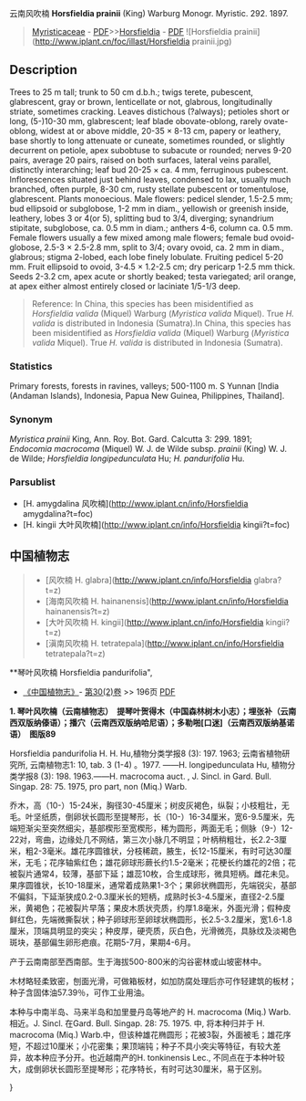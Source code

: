 云南风吹楠 **Horsfieldia prainii** (King) Warburg Monogr. Myristic. 292. 1897.

> [Myristicaceae](http://www.iplant.cn/info/Myristicaceae?t=foc) - [PDF](http://www.iplant.cn/foc/pdf/Myristicaceae.pdf)>>[Horsfieldia](http://www.iplant.cn/info/Horsfieldia?t=foc) - [PDF](http://www.iplant.cn/foc/pdf/Horsfieldia.pdf)
![Horsfieldia prainii](http://www.iplant.cn/foc/illast/Horsfieldia prainii.jpg)

## Description

Trees to 25 m tall; trunk to 50 cm d.b.h.; twigs terete, pubescent, glabrescent, gray or brown, lenticellate or not, glabrous, longitudinally striate, sometimes cracking. Leaves distichous (?always); petioles short or long, (5-)10-30 mm, glabrescent; leaf blade obovate-oblong, rarely ovate-oblong, widest at or above middle, 20-35 × 8-13 cm, papery or leathery, base shortly to long attenuate or cuneate, sometimes rounded, or slightly decurrent on petiole, apex subobtuse to subacute or rounded; nerves 9-20 pairs, average 20 pairs, raised on both surfaces, lateral veins parallel, distinctly interarching; leaf bud 20-25 × ca. 4 mm, ferruginous pubescent. Inflorescences situated just behind leaves, condensed to lax, usually much branched, often purple, 8-30 cm, rusty stellate pubescent or tomentulose, glabrescent. Plants monoecious. Male flowers: pedicel slender, 1.5-2.5 mm; bud ellipsoid or subglobose, 1-2 mm in diam., yellowish or greenish inside, leathery, lobes 3 or 4(or 5), splitting bud to 3/4, diverging; synandrium stipitate, subglobose, ca. 0.5 mm in diam.; anthers 4-6, column ca. 0.5 mm. Female flowers usually a few mixed among male flowers; female bud ovoid-globose, 2.5-3 × 2.5-2.8 mm, split to 3/4; ovary ovoid, ca. 2 mm in diam., glabrous; stigma 2-lobed, each lobe finely lobulate. Fruiting pedicel 5-20 mm. Fruit ellipsoid to ovoid, 3-4.5 × 1.2-2.5 cm; dry pericarp 1-2.5 mm thick. Seeds 2-3.2 cm, apex acute or shortly beaked; testa variegated; aril orange, at apex either almost entirely closed or laciniate 1/5-1/3 deep.


> Reference: 
> In China, this species has been misidentified as *Horsfieldia valida* (Miquel) Warburg (*Myristica valida* Miquel). True *H. valida* is distributed in Indonesia (Sumatra).In China, this species has been misidentified as *Horsfieldia valida* (Miquel) Warburg (*Myristica valida* Miquel). True *H. valida* is distributed in Indonesia (Sumatra).

### Statistics
Primary forests, forests in ravines, valleys; 500-1100 m. S Yunnan [India (Andaman Islands), Indonesia, Papua New Guinea, Philippines, Thailand].

### Synonym
*Myristica prainii* King, Ann. Roy. Bot. Gard. Calcutta 3: 299. 1891; *Endocomia macrocoma* (Miquel) W. J. de Wilde subsp. *prainii* (King) W. J. de Wilde; *Horsfieldia longipedunculata* Hu; *H. pandurifolia* Hu.



### Parsublist

* [H.  amygdalina  风吹楠](http://www.iplant.cn/info/Horsfieldia amygdalina?t=foc)
* [H.  kingii  大叶风吹楠](http://www.iplant.cn/info/Horsfieldia kingii?t=foc)


## 中国植物志

> * [风吹楠  H.  glabra](http://www.iplant.cn/info/Horsfieldia glabra?t=z)
> * [海南风吹楠  H.  hainanensis](http://www.iplant.cn/info/Horsfieldia hainanensis?t=z)
> * [大叶风吹楠  H.  kingii](http://www.iplant.cn/info/Horsfieldia kingii?t=z)
> * [滇南风吹楠  H.  tetratepala](http://www.iplant.cn/info/Horsfieldia tetratepala?t=z)


**琴叶风吹楠 Horsfieldia pandurifolia",



* [《中国植物志》](http://www.iplant.cn/frps)- [第30(2)卷](http://www.iplant.cn/frps/vol/30(2)) >> 196页 [PDF](http://www.iplant.cn/frps/pdf/30(2)/196.pdf)


**1. 琴叶风吹楠（云南植物志）　提琴叶贺得木（中国森林树木小志）；埋张补（云南西双版纳傣语）；播穴（云南西双版纳哈尼语）；多勒啪[口迷]（云南西双版纳基诺语）　图版89**

Horsfieldia pandurifolia H. H. Hu,植物分类学报8 (3): 197. 1963; 云南省植物研究所, 云南植物志1: 10, tab. 3 (1-4) 。1977. ——H. longipedunculata Hu, 植物分类学报8 (3): 198. 1963.——H. macrocoma auct. , J. Sincl. in Gard. Bull. Singap. 28: 75. 1975, pro part, non (Miq.) Warb.

乔木，高（10-）15-24米，胸径30-45厘米；树皮灰褐色，纵裂；小枝粗壮，无毛。叶坚纸质，倒卵状长圆形至提琴形，长（10-）16-34厘米，宽6-9.5厘米，先端短渐尖至突然细尖，基部楔形至宽楔形，稀为圆形，两面无毛；侧脉（9-）12-22对，弯曲，边缘处几不网结，第三次小脉几不明显；叶柄稍粗壮，长2.2-3厘米，粗2-3毫米。雄花序圆锥状，分枝稀疏，腋生，长12-15厘米，有时可达30厘米，无毛；花序轴紫红色；雄花卵球形蕨长约1.5-2毫米；花梗长约雄花的2倍；花被裂片通常4，较薄，基部下延；雄蕊10枚，合生成球形，微具短柄。雌花未见。果序圆锥状，长10-18厘米，通常着成熟果1-3个；果卵状椭圆形，先端锐尖，基部不偏斜，下延渐狭成0.2-0.3厘米长的短柄，成熟时长3-4.5厘米，直径2-2.5厘米，黄褐色；花被裂片早落；果皮木质状壳质，约厚1.8毫米，外面光滑；假种皮鲜红色，先端微撕裂状；种子卵球形至卵球状椭圆形，长2.5-3.2厘米，宽1.6-1.8厘米，顶端具明显的突尖；种皮厚，硬壳质，灰白色，光滑微亮，具脉纹及淡褐色斑块，基部偏生卵形疤痕。花期5-7月，果期4-6月。

产于云南南部至西南部。生于海拔500-800米的沟谷密林或山坡密林中。

木材略轻柔致密，刨面光滑，可做箱板材，如加防腐处理后亦可作轻建筑的板材；种子含固体油57.39％，可作工业用油。

本种与中南半岛、马来半岛和加里曼丹岛等地产的 H. macrocoma (Miq.) Warb. 相近。J. Sincl. 在Gard. Bull. Singap. 28: 75. 1975. 中, 将本种归并于 H. macrocoma (Miq.) Warb.中，但该种雄花椭圆形；花被3裂，外面被毛；雄花序短，不超过10厘米；小花密集；果顶端钝；种子不具小突尖等特征，有较大差异，故本种应予分开。也近越南产的H. tonkinensis Lec., 不同点在于本种叶较大，成倒卵状长圆形至提琴形；花序特长，有时可达30厘米，易于区别。



}